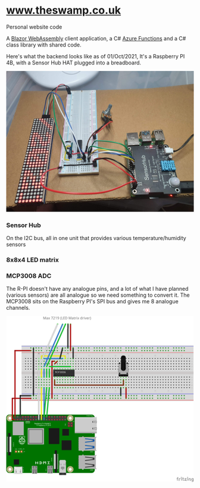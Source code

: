 ﻿# www.theswamp.co.uk

Personal website code

A [Blazor WebAssembly](https://docs.microsoft.com/aspnet/core/blazor/?view=aspnetcore-3.1#blazor-webassembly) client application, a C# [Azure Functions](https://docs.microsoft.com/azure/azure-functions/functions-overview) and a C# class library with shared code.

Here's what the backend looks like as of 01/Oct/2021, It's a Raspberry PI 4B, with a Sensor Hub HAT plugged into a breadboard.

![01 OCT 2021](media/20210926_135807.jpg)

### Sensor Hub 

On the I2C bus, all in one unit that provides various temperature/humidity sensors

### 8x8x4 LED matrix


### MCP3008 ADC

The R-PI doesn't have any analogue pins, and a lot of what I have planned (various sensors) are all analogue so we need something to convert it. The MCP3008 sits on the Raspberry PI's SPI bus and gives me 8 analogue channels.



![Breadboard diagram](media/pi-01_bb.png)
